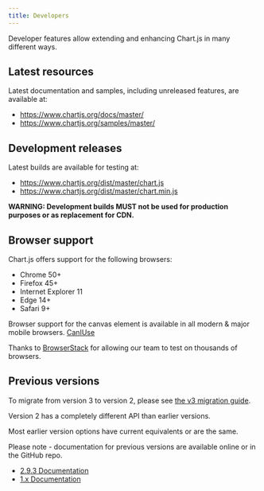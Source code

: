 ```yaml
---
title: Developers
---
```


Developer features allow extending and enhancing Chart.js in many different ways.

## Latest resources

Latest documentation and samples, including unreleased features, are available at:

- https://www.chartjs.org/docs/master/
- https://www.chartjs.org/samples/master/

## Development releases

Latest builds are available for testing at:

- https://www.chartjs.org/dist/master/chart.js
- https://www.chartjs.org/dist/master/chart.min.js

**WARNING: Development builds MUST not be used for production purposes or as replacement for CDN.**

## Browser support

Chart.js offers support for the following browsers:

- Chrome 50+
- Firefox 45+
- Internet Explorer 11
- Edge 14+
- Safari 9+

Browser support for the canvas element is available in all modern & major mobile browsers. [CanIUse](https://caniuse.com/#feat=canvas)

Thanks to [BrowserStack](https://browserstack.com) for allowing our team to test on thousands of browsers.

## Previous versions

To migrate from version 3 to version 2, please see [the v3 migration guide](../getting-started/v3-migration).

Version 2 has a completely different API than earlier versions.

Most earlier version options have current equivalents or are the same.

Please note - documentation for previous versions are available online or in the GitHub repo.

- [2.9.3 Documentation](https://www.chartjs.org/docs/2.9.3/)
- [1.x Documentation](https://github.com/chartjs/Chart.js/tree/v1.1.1/docs)

